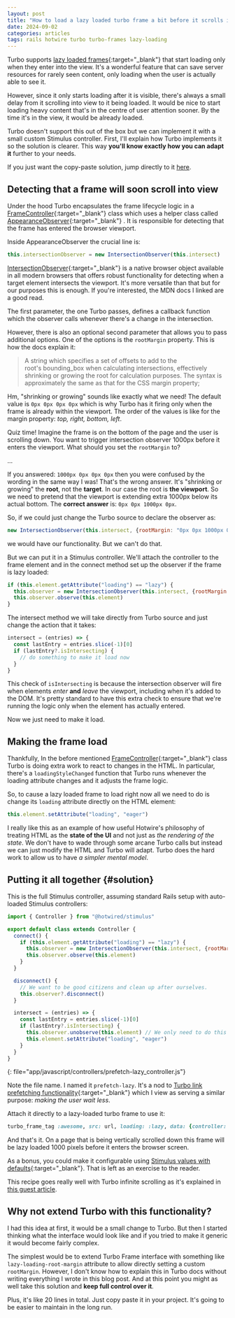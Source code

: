 ```yaml
---
layout: post
title: "How to load a lazy loaded turbo frame a bit before it scrolls into view"
date: 2024-09-02
categories: articles
tags: rails hotwire turbo turbo-frames lazy-loading
---
```


Turbo supports [lazy loaded frames](https://turbo.hotwired.dev/reference/frames#lazy-loaded-frame){:target="_blank"} that start loading only when they enter into the view. It's a wonderful feature that can save server resources for rarely seen content, only loading when the user is actually able to see it.

However, since it only starts loading after it is visible, there's always a small delay from it scrolling into view to it being loaded. It would be nice to start loading heavy content that's in the centre of user attention sooner. By the time it's in the view, it would be already loaded.

Turbo doesn't support this out of the box but we can implement it with a small custom Stimulus controller. First, I'll explain how Turbo implements it so the solution is clearer. This way **you'll know exactly how you can adapt it** further to your needs.

If you just want the copy-paste solution, jump directly to it [here](#solution).

## Detecting that a frame will soon scroll into view

Under the hood Turbo encapsulates the frame lifecycle logic in a [FrameController](https://github.com/hotwired/turbo/blob/main/src/core/frames/frame_controller.js){:target="_blank"} class which uses a helper class called [AppearanceObserver](https://github.com/hotwired/turbo/blob/main/src/observers/appearance_observer.js){:target="_blank"} . It is responsible for detecting that the frame has entered the browser viewport.

Inside AppearanceObserver the crucial line is:
```javascript
this.intersectionObserver = new IntersectionObserver(this.intersect)
```

[IntersectionObserver](https://developer.mozilla.org/en-US/docs/Web/API/IntersectionObserver){:target="_blank"} is a native browser object available in all modern browsers that offers robust functionality for detecting when a target element intersects the viewport. It's more versatile than that but for our purposes this is enough. If you're interested, the MDN docs I linked are a good read.

The first parameter, the one Turbo passes, defines a callback function which the observer calls whenever there's a change in the intersection.

However, there is also an optional second parameter that allows you to pass additional options. One of the options is the `rootMargin` property. This is how the docs explain it:

> A string which specifies a set of offsets to add to the root's bounding_box when calculating intersections, effectively shrinking or growing the root for calculation purposes. The syntax is approximately the same as that for the CSS margin property;

Hm, "shrinking or growing" sounds like exactly what we need! The default value is `0px 0px 0px 0px` which is why Turbo has it firing only when the frame is already within the viewport. The order of the values is like for the margin property: *top, right, bottom, left*.

Quiz time! Imagine the frame is on the bottom of the page and the user is scrolling down. You want to trigger intersection observer 1000px before it enters the viewport. What should you set the `rootMargin` to?

...

If you answered: `1000px 0px 0px 0px` then you were confused by the wording in the same way I was! That's the wrong answer. It's "shrinking or growing" the **root**, not the **target**. In our case the root is **the viewport**. So we need to pretend that the viewport is extending extra 1000px below its actual bottom. The **correct answer** is: `0px 0px 1000px 0px`.

So, if we could just change the Turbo source to declare the observer as:
```javascript
new IntersectionObserver(this.intersect, {rootMargin: "0px 0px 1000px 0px"})
```
we would have our functionality. But we can't do that.

But we can put it in a Stimulus controller. We'll attach the controller to the frame element and in the connect method set up the observer if the frame is lazy loaded:
```javascript
if (this.element.getAttribute("loading") == "lazy") {
  this.observer = new IntersectionObserver(this.intersect, {rootMargin: "0px 0px 1000px 0px"})
  this.observer.observe(this.element)
}
```

The intersect method we will take directly from Turbo source and just change the action that it takes:
```javascript
intersect = (entries) => {
  const lastEntry = entries.slice(-1)[0]
  if (lastEntry?.isIntersecting) {
    // do something to make it load now
  }
}
```
This check of `isIntersecting` is because the intersection observer will fire when elements *enter* **and** *leave* the viewport, including when it's added to the DOM. It's pretty standard to have this extra check to ensure that we're running the logic only when the element has actually entered.

Now we just need to make it load.

## Making the frame load

Thankfully, In the before mentioned [FrameController](https://github.com/hotwired/turbo/blob/main/src/core/frames/frame_controller.js){:target="_blank"} class Turbo is doing extra work to react to changes in the HTML. In particular, there's a `loadingStyleChanged` function that Turbo runs whenever the loading attribute changes and it adjusts the frame logic.

So, to cause a lazy loaded frame to load right now all we need to do is change its `loading` attribute directly on the HTML element:
```javascript
this.element.setAttribute("loading", "eager")
```

I really like this as an example of how useful Hotwire's philosophy of treating HTML as the **state of the UI** and not just as *the rendering of the state*. We don't have to wade through some arcane Turbo calls but instead we can just modify the HTML and Turbo will adapt. Turbo does the hard work to allow us to have *a simpler mental model*.

## Putting it all together {#solution}

This is the full Stimulus controller, assuming standard Rails setup with auto-loaded Stimulus controllers:
```javascript
import { Controller } from "@hotwired/stimulus"

export default class extends Controller {
  connect() {
    if (this.element.getAttribute("loading") == "lazy") {
      this.observer = new IntersectionObserver(this.intersect, {rootMargin: "0px 0px 1000px 0px"})
      this.observer.observe(this.element)
    }
  }

  disconnect() {
    // We want to be good citizens and clean up after ourselves.
    this.observer?.disconnect()
  }

  intersect = (entries) => {
    const lastEntry = entries.slice(-1)[0]
    if (lastEntry?.isIntersecting) {
      this.observer.unobserve(this.element) // We only need to do this once
      this.element.setAttribute("loading", "eager")
    }
  }
}
```
{: file="app/javascript/controllers/prefetch-lazy_controller.js"}

Note the file name. I named it `prefetch-lazy`. It's a nod to [Turbo link prefetching functionality](https://turbo.hotwired.dev/handbook/drive#prefetching-links-on-hover){:target="_blank"} which I view as serving a similar purpose: *making the user wait less*.

Attach it directly to a lazy-loaded turbo frame to use it:
```ruby
turbo_frame_tag :awesome, src: url, loading: :lazy, data: {controller: "prefetch-lazy"}
```

And that's it. On a page that is being vertically scrolled down this frame will be lazy loaded 1000 pixels before it enters the browser screen.

As a bonus, you could make it configurable using [Stimulus values with defaults](https://stimulus.hotwired.dev/reference/values#default-values){:target="_blank"}. That is left as an exercise to the reader.

This recipe goes really well with Turbo infinite scrolling as it's explained in [this guest article](/guest-articles/pagy-out-turbo-in).

## Why not extend Turbo with this functionality?

I had this idea at first, it would be a small change to Turbo. But then I started thinking what the interface would look like and if you tried to make it generic it would become fairly complex.

The simplest would be to extend Turbo Frame interface with something like `lazy-loading-root-margin` attribute to allow directly setting a custom `rootMargin`. However, I don't know how to explain this in Turbo docs without writing everything I wrote in this blog post. And at this point you might as well take this solution and **keep full control over it**.

Plus, it's like 20 lines in total. Just copy paste it in your project. It's going to be easier to maintain in the long run.

